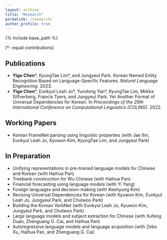 ```yaml
---
layout: archive
title: "Research"
permalink: /research/
author_profile: true
---
```


<!--
{% if author.googlescholar %}
  You can also find my articles on <u><a href="{{author.googlescholar}}">my Google Scholar profile</a>.</u>
{% endif %}
-->

{% include base_path %}

(\*- equal contributions)

## Publications

* **Yige Chen**\*, KyungTae Lim\*, and Jungyeul Park. Korean Named Entity Recognition Based on Language-Specific Features. *Natural Language Engineering*. 2023.
* **Yige Chen**\*, Eunkyul Leah Jo\*, Yundong Yao\*, KyungTae Lim, Miikka Silfverberg, Francis Tyers, and Jungyeul Park. Yet Another Format of Universal Dependencies for Korean. In *Proceedings of the 29th International Conference on Computational Linguistics (COLING)*. 2022. 

## Working Papers

* Korean FrameNet parsing using linguistic properties (with Jae Ihn, Eunkyul Leah Jo, Kyuwon Kim, KyungTae Lim, and Jungyeul Park)

## In Preparation

* Unifying representations in pre-trained language models for Chinese and Korean (with Haihua Pan)
* Treebank construction for Wu Chinese (with Haihua Pan)
* Financial forecasting using language models (with Yi Yang)
* Foreign languages and decision-making (with Keehyung Kim)
* Revising Universal Dependencies for Korean (with Kyuwon Kim, Eunkyul Leah Jo, Jungyeul Park, and Chulwoo Park)
* Building the Korean VerbNet (with Eunkyul Leah Jo, Kyuwon Kim, Jungyeul Park, and Chulwoo Park)
* Large language models and subject extraction for Chinese (with Xufeng Duan, Zhenguang G. Cai, and Haihua Pan)
* Autoregressive language models and language acquisition (with Zebo Xu, Haihua Pan, and Zhenguang G. Cai)
